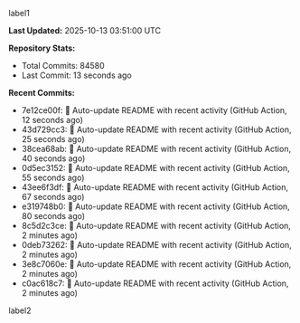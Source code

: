 
label1 
<!-- ACTIVITY_START -->
**Last Updated:** 2025-10-13 03:51:00 UTC

**Repository Stats:**
- Total Commits: 84580
- Last Commit: 13 seconds ago

**Recent Commits:**
- 7e12ce00f: 🤖 Auto-update README with recent activity (GitHub Action, 12 seconds ago)
- 43d729cc3: 🤖 Auto-update README with recent activity (GitHub Action, 25 seconds ago)
- 38cea68ab: 🤖 Auto-update README with recent activity (GitHub Action, 40 seconds ago)
- 0d5ec3152: 🤖 Auto-update README with recent activity (GitHub Action, 55 seconds ago)
- 43ee6f3df: 🤖 Auto-update README with recent activity (GitHub Action, 67 seconds ago)
- e319748b0: 🤖 Auto-update README with recent activity (GitHub Action, 80 seconds ago)
- 8c5d2c3ce: 🤖 Auto-update README with recent activity (GitHub Action, 2 minutes ago)
- 0deb73262: 🤖 Auto-update README with recent activity (GitHub Action, 2 minutes ago)
- 3e8c7060e: 🤖 Auto-update README with recent activity (GitHub Action, 2 minutes ago)
- c0ac618c7: 🤖 Auto-update README with recent activity (GitHub Action, 2 minutes ago)
<!-- ACTIVITY_END -->

label2
